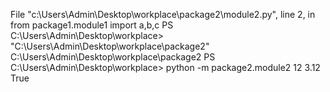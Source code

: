  File "c:\Users\Admin\Desktop\workplace\package2\module2.py", line 2, in <module>
    from package1.module1 import a,b,c
PS C:\Users\Admin\Desktop\workplace> "C:\Users\Admin\Desktop\workplace\package2"
C:\Users\Admin\Desktop\workplace\package2
PS C:\Users\Admin\Desktop\workplace> python -m package2.module2
12
3.12
True
